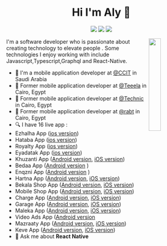
<h1 align="center">Hi I'm Aly 👋</h1>
<p align="center">
    <a href="https://twitter.com/aly_faraj"><img src="https://img.shields.io/badge/twitter-%231FA1F1?style=flat&logo=twitter&logoColor=white"/></a>
    <a href="https://www.linkedin.com/in/alyfaraj"><img src="https://img.shields.io/badge/linkedin-%230177B5?style=flat&logo=linkedin&logoColor=white"/></a>
    <a href="https://www.instagram.com/alyfaraj"><img src="https://img.shields.io/badge/instagram-%23E4415F?style=flat&logo=instagram&logoColor=white"/></a>
  </p>
  
  <img src="https://www.codemade.io/wp-content/uploads/2018/04/hire-angularjs-developers-offshore-angularjs-programmers-152343160384kng.png" align="right" width="25%"/>

I'm a software developer who is passionate about creating technology to elevate people . Some technologies I enjoy working with include Javascript,Typescript,Graphql and React-Native.
- 🔭 I'm a mobile application developer at [@CCIT](https://www.ccit.sa/) in Saudi Arabia
- 🔭 Former mobile application developer at [@Teeela](https://www.teeela.com/enl/) in Cairo, Egypt
- 🔭 Former mobile application developer at [@Technic](https://technic-eg.com) in Cairo, Egypt
-  🔭 Former mobile application developer at [@rabt](https://www.rabt.tech) in Cairo, Egypt 
- 🔍 I have 16 live app :
- Ezhalha App ([ios version](https://apps.apple.com/eg/app/ezhalha-%D8%A7%D8%B2%D9%87%D9%84%D9%87%D8%A7/id1218439781))
- Hataba App ([ios version](https://apps.apple.com/eg/app/hataba/id6447146860))
- Royalty App ([ios version](https://apps.apple.com/sa/app/royalty-رويلتي/id6446704231))
- Eyadatak App ([ios version](https://apps.apple.com/eg/app/eyadatak-عيادتك/id1606927493))
- Khuzanti App ([Android version](https://play.google.com/store/apps/details?id=com.rabtKhuzanati), [iOS version](https://apps.apple.com/us/app/id1575297667))
 - Bedaa App ([Android version](https://play.google.com/store/apps/details?id=com.rabtBedaa) )
  - Enqzni App ([Android version](https://play.google.com/store/apps/details?id=com.rabthelpme) )
   - Hartna App ([Android version](https://play.google.com/store/apps/details?id=com.haretnaa), [iOS version](https://apps.apple.com/app/apple-store/id1547825881#?platform=iphone))
   - Bekala Shop App ([Android version](https://play.google.com/store/apps/details?id=com.rabtbekalashop), [iOS version](https://apps.apple.com/app/apple-store/id1546895933))
   - Mobile Shop App ([Android version](https://play.google.com/store/apps/details?id=com.rabtmobileshop), [iOS version](https://apps.apple.com/app/apple-store/id1546770443))
   - Charge App ([Android version](https://play.google.com/store/apps/details?id=com.rabtcharge), [iOS version](https://apps.apple.com/app/apple-store/id1542962160))
   - Garage App ([Android version](https://play.google.com/store/apps/details?id=com.rabtgarage), [iOS version](https://apps.apple.com/app/apple-store/id1535385757))
   - Maleka App ([Android version](https://play.google.com/store/apps/details?id=com.maleka), [iOS version](https://apps.apple.com/app/apple-store/id1537734107))
   - Video Ads App ([Android version](https://play.google.com/store/apps/details?id=com.rabtVideoAds)
   - Mazraaty App ([Android version](https://play.google.com/store/apps/details?id=com.mazraatyApp), [iOS version](https://apps.apple.com/app/apple-store/id1531569009))
  - Keve App ([Android version](https://play.google.com/store/apps/details?id=com.keve), [iOS version](https://apps.apple.com/app/apple-store/id1522846596))
- 💬 Ask me about **React Native**
